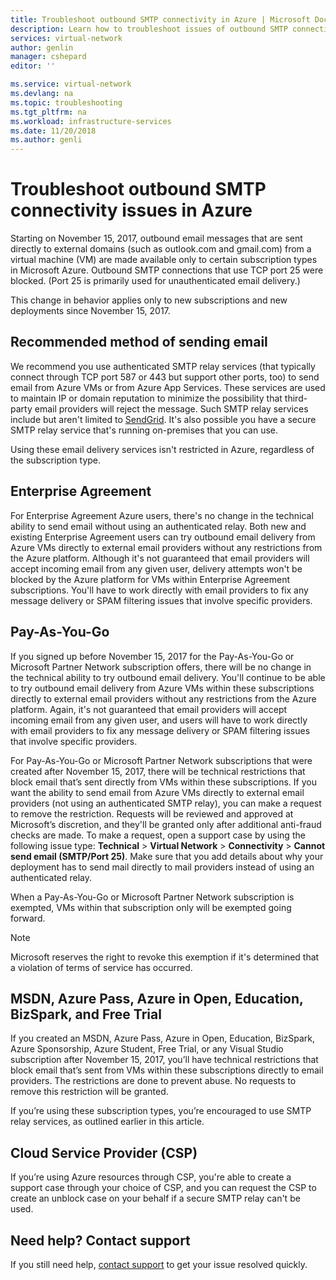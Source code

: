 ```yaml
---
title: Troubleshoot outbound SMTP connectivity in Azure | Microsoft Docs
description: Learn how to troubleshoot issues of outbound SMTP connectivity in Azure.
services: virtual-network
author: genlin
manager: cshepard
editor: ''

ms.service: virtual-network
ms.devlang: na
ms.topic: troubleshooting
ms.tgt_pltfrm: na
ms.workload: infrastructure-services
ms.date: 11/20/2018
ms.author: genli
---
```



# Troubleshoot outbound SMTP connectivity issues in Azure

Starting on November 15, 2017, outbound email messages that are sent directly to external domains (such as outlook.com and gmail.com) from a virtual machine (VM) are made available only to certain subscription types in Microsoft Azure. Outbound SMTP connections that use TCP port 25 were blocked. (Port 25 is primarily used for unauthenticated email delivery.)

This change in behavior applies only to new subscriptions and new deployments since November 15, 2017.

## Recommended method of sending email
We recommend you use authenticated SMTP relay services (that typically connect through TCP port 587 or 443 but support other ports, too) to send email from Azure VMs or from Azure App Services. These services are used to maintain IP or domain reputation to minimize the possibility that third-party email providers will reject the message. Such SMTP relay services include but aren't limited to [SendGrid](http://sendgrid.com/partners/azure/). It's also possible you have a secure SMTP relay service that's running on-premises that you can use.

Using these email delivery services isn't restricted in Azure, regardless of the subscription type.

## Enterprise Agreement
For Enterprise Agreement Azure users, there's no change in the technical ability to send email without using an authenticated relay. Both new and existing Enterprise Agreement users can try outbound email delivery from Azure VMs directly to external email providers without any restrictions from the Azure platform. Although it's not guaranteed that email providers will accept incoming email from any given user, delivery attempts won't be blocked by the Azure platform for VMs within Enterprise Agreement subscriptions. You'll have to work directly with email providers to fix any message delivery or SPAM filtering issues that involve specific providers.

## Pay-As-You-Go
If you signed up before November 15, 2017 for the Pay-As-You-Go or Microsoft Partner Network subscription offers, there will be no change in the technical ability to try outbound email delivery. You'll continue to be able to try outbound email delivery from Azure VMs within these subscriptions directly to external email providers without any restrictions from the Azure platform. Again, it's not guaranteed that email providers will accept incoming email from any given user, and users will have to work directly with email providers to fix any message delivery or SPAM filtering issues that involve specific providers.

For Pay-As-You-Go or Microsoft Partner Network subscriptions that were created after November 15, 2017, there will be technical restrictions that block email that’s sent directly from VMs within these subscriptions. If you want the ability to send email from Azure VMs directly to external email providers (not using an authenticated SMTP relay), you can make a request to remove the restriction. Requests will be reviewed and approved at Microsoft’s discretion, and they'll be granted only after additional anti-fraud checks are made. To make a request, open a support case by using the following issue type: **Technical** > **Virtual Network** > **Connectivity** > **Cannot send email (SMTP/Port 25)**. Make sure that you add details about why your deployment has to send mail directly to mail providers instead of using an authenticated relay.

When a Pay-As-You-Go or Microsoft Partner Network subscription is exempted, VMs within that subscription only will be exempted going forward.

> [!NOTE]
> Microsoft reserves the right to revoke this exemption if it's determined that a violation of terms of service has occurred.

## MSDN, Azure Pass, Azure in Open, Education, BizSpark, and Free Trial
If you created an MSDN, Azure Pass, Azure in Open, Education, BizSpark, Azure Sponsorship, Azure Student, Free Trial, or any Visual Studio subscription after November 15, 2017, you’ll have technical restrictions that block email that’s sent from VMs within these subscriptions directly to email providers. The restrictions are done to prevent abuse. No requests to remove this restriction will be granted.

If you’re using these subscription types, you’re encouraged to use SMTP relay services, as outlined earlier in this article.

## Cloud Service Provider (CSP)

If you’re using Azure resources through CSP, you're able to create a support case through your choice of CSP,  and you can request the CSP to create an unblock case on your behalf if a secure SMTP relay can't be used.

## Need help? Contact support

If you still need help, [contact support](https://portal.azure.com/?#blade/Microsoft_Azure_Support/HelpAndSupportBlade) to get your issue resolved quickly.
